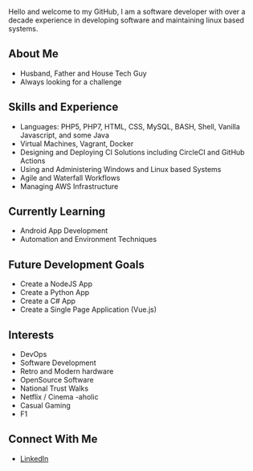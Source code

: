 Hello and welcome to my GitHub, I am a software developer with over a decade experience in developing software and maintaining linux based systems.

## About Me
- Husband, Father and House Tech Guy
- Always looking for a challenge

## Skills and Experience
- Languages: PHP5, PHP7, HTML, CSS, MySQL, BASH, Shell, Vanilla Javascript, and some Java
- Virtual Machines, Vagrant, Docker
- Designing and Deploying CI Solutions including CircleCI and GitHub Actions
- Using and Administering Windows and Linux based Systems
- Agile and Waterfall Workflows
- Managing AWS Infrastructure

## Currently Learning
- Android App Development
- Automation and Environment Techniques

## Future Development Goals
- Create a NodeJS App
- Create a Python App
- Create a C# App
- Create a Single Page Application (Vue.js)

## Interests
- DevOps
- Software Development
- Retro and Modern hardware
- OpenSource Software
- National Trust Walks
- Netflix / Cinema -aholic
- Casual Gaming
- F1

## Connect With Me
- [LinkedIn](https://www.linkedin.com/in/christopher-shaw-8b889198/)
